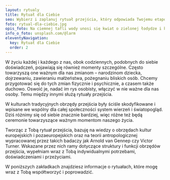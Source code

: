 ```yaml
---
layout: rytualy
title: Rytuał dla Ciebie
seo: Wybierz i zaplanuj rytuał przejścia, który odpowiada Twojemu etapowi w życiu, potrzebom i wartościom.
foto: rytual-dla-ciebie.jpg
opis_foto: Na ciemnej tafli wody unosi się kwiat o zielonej łodydze i kontrastowych żółtych płatkach.
info_o_foto: unsplash.com/@larm
eleventyNavigation:
  key: Rytuał dla Ciebie
  order: 2
---
```

W życiu każdej i każdego z nas, obok codziennych, podobnych do siebie doświadczeń, pojawiają się również momenty szczególne. Często towarzyszą one ważnym dla nas zmianom – narodzinom dziecka, dojrzewaniu, zawieraniu małżeństwa, pożegnaniu bliskich osób. Chcemy przygotować się do tych zmian fizycznie i psychicznie, a czasem także duchowo. Oswoić je, nadać im rys osobisty, włączyć w nie ważne dla nas osoby. Temu między innymi służą rytuały przejścia.

W kulturach tradycyjnych obrzędy przejścia były ściśle skodyfikowane i wpisane we wspólny dla całej społeczności system wierzeń i światopogląd. Dziś różnimy się od siebie znacznie bardziej, więc różne też będą ceremonie towarzyszące ważnym momentom naszego życia.

Tworząc z Tobą rytuał przejścia, bazuję na wiedzy o obrzędach kultur europejskich i pozaeuropejskich oraz na teorii antropologicznej wypracowanej przez takich badaczy jak Arnold van Gennep czy Victor Turner. Wskazane przez nich ramy dotyczące struktury i funkcji obrzędów przejścia, wypełniam wraz z Tobą indywidualnymi potrzebami, doświadczeniami i przeżyciami.

W poniższych zakładkach znajdziesz informacje o rytuałach, które mogę wraz z Tobą współtworzyć i poprowadzić.